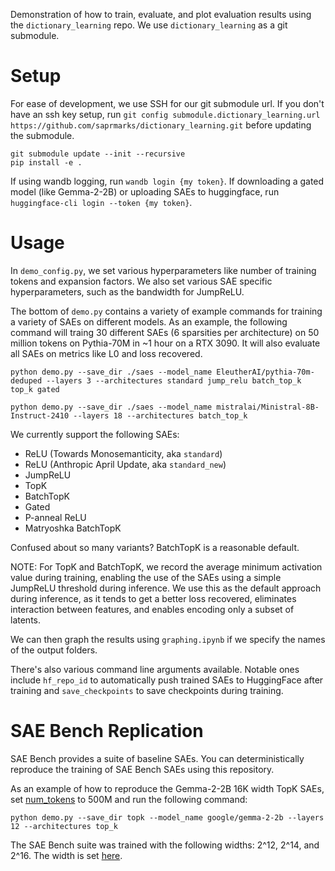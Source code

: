 Demonstration of how to train, evaluate, and plot evaluation results using the `dictionary_learning` repo. We use `dictionary_learning` as a git submodule.

# Setup

For ease of development, we use SSH for our git submodule url. If you don't have an ssh key setup, run `git config submodule.dictionary_learning.url https://github.com/saprmarks/dictionary_learning.git` before updating the submodule.

```
git submodule update --init --recursive
pip install -e .
```
If using wandb logging, run `wandb login {my token}`. If downloading a gated model (like Gemma-2-2B) or uploading SAEs to huggingface, run `huggingface-cli login --token {my token}`.

# Usage

In `demo_config.py`, we set various hyperparameters like number of training tokens and expansion factors. We also set various SAE specific hyperparameters, such as the bandwidth for JumpReLU.

The bottom of `demo.py` contains a variety of example commands for training a variety of SAEs on different models. As an example, the following command will traing 30 different SAEs (6 sparsities per architecture) on 50 million tokens on Pythia-70M in ~1 hour on a RTX 3090. It will also evaluate all SAEs on metrics like L0 and loss recovered.

`python demo.py --save_dir ./saes --model_name EleutherAI/pythia-70m-deduped --layers 3 --architectures standard jump_relu batch_top_k top_k gated`

`python demo.py --save_dir ./saes --model_name mistralai/Ministral-8B-Instruct-2410 --layers 18 --architectures batch_top_k`

We currently support the following SAEs:

- ReLU (Towards Monosemanticity, aka `standard`)
- ReLU (Anthropic April Update, aka `standard_new`)
- JumpReLU
- TopK
- BatchTopK
- Gated
- P-anneal ReLU
- Matryoshka BatchTopK

Confused about so many variants? BatchTopK is a reasonable default.

NOTE: For TopK and BatchTopK, we record the average minimum activation value during training, enabling the use of the SAEs using a simple JumpReLU threshold during inference. We use this as the default approach during inference, as it tends to get a better loss recovered, eliminates interaction between features, and enables encoding only a subset of latents.

We can then graph the results using `graphing.ipynb` if we specify the names of the output folders.

There's also various command line arguments available. Notable ones include `hf_repo_id` to automatically push trained SAEs to HuggingFace after training and `save_checkpoints` to save checkpoints during training.

# SAE Bench Replication

SAE Bench provides a suite of baseline SAEs. You can deterministically reproduce the training of SAE Bench SAEs using this repository.

As an example of how to reproduce the Gemma-2-2B 16K width TopK SAEs, set [num_tokens](https://github.com/adamkarvonen/dictionary_learning_demo/blob/main/demo_config.py#L54) to 500M and run the following command:

`python demo.py --save_dir topk --model_name google/gemma-2-2b --layers 12 --architectures top_k`

The SAE Bench suite was trained with the following widths: 2^12, 2^14, and 2^16. The width is set [here](https://github.com/adamkarvonen/dictionary_learning_demo/blob/main/demo_config.py#L57).